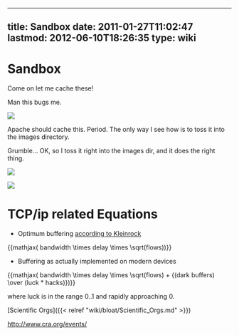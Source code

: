 
---
title: Sandbox
date: 2011-01-27T11:02:47
lastmod: 2012-06-10T18:26:35
type: wiki
---
Sandbox
=======

Come on let me cache these!

Man this bugs me.

![](/attachments/download/11/Attribution_ShareAlike.png)

Apache should cache this. Period. The only way I see how is to toss it
into the images directory.

Grumble... OK, so I toss it right into the images dir, and it does the
right thing.

![](/images/Attribution_ShareAlike.png)

![](/images/jigsawfish2.png)

TCP/ip related Equations
========================

-   Optimum buffering [according to
    Kleinrock](//www.cs.ucla.edu/~lk/LK/Presentations/sigcomm1.pdf)

{{mathjax( bandwidth \\times delay \\times \\sqrt(flows))}}

-   Buffering as actually implemented on modern devices

{{mathjax( bandwidth \\times delay \\times \\sqrt(flows) + {(dark
buffers) \\over (luck \* hacks)})}}

where luck is in the range 0..1 and rapidly approaching 0.

[Scientific Orgs]({{< relref "wiki/bloat/Scientific_Orgs.md" >}})

http://www.cra.org/events/
